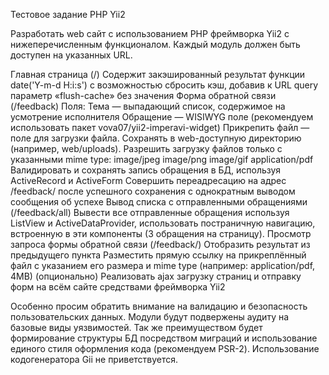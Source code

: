 Тестовое задание PHP Yii2

Разработать web сайт с использованием PHP фреймворка Yii2 с нижеперечисленным функционалом. Каждый модуль должен быть доступен на указанных URL.

Главная страница (/)
Содержит закэшированный результат функции date('Y-m-d H:i:s') с возможностью сбросить кэш, добавив к URL query параметр «flush-cache» без значения
Форма обратной связи (/feedback)
Поля: 
Тема — выпадающий список, содержимое на усмотрение исполнителя
Обращение — WISIWYG поле (рекомендуем использовать пакет vova07/yii2-imperavi-widget)
Прикрепить файл — поле для загрузки файла. Сохранять в web-доступную директорию (например, web/uploads). Разрешить загрузку файлов только с указанными mime type:
image/jpeg
image/png
image/gif
application/pdf
Валидировать и сохранять запись обращения в БД, используя ActiveRecord и ActiveForm
Совершить переадресацию на адрес /feedback/<id> после успешного сохранения с однократным выводом сообщения об успехе
Вывод списка с отправленными обращениями (/feedback/all)
Вывести все отправленные обращения используя ListView и ActiveDataProvider, использовать постраничную навигацию, встроенную в эти компоненты (3 обращения на страницу).
Просмотр запроса формы обратной связи (/feedback/<id>)
Отобразить результат из предыдущего пункта
Разместить прямую ссылку на прикреплённый файл с указанием его размера и  mime type (например: application/pdf, 4MB)
(опционально) Реализовать ajax загрузку страниц и отправку форм на всём сайте средствами фреймворка Yii2

Особенно просим обратить внимание на валидацию и безопасность пользовательских данных. Модули будут подвержены аудиту на базовые виды уязвимостей. Так же преимуществом будет формирование структуры БД посредством миграций и использование единого стиля оформления кода (рекомендуем PSR-2). Использование кодогенератора Gii не приветствуется.
